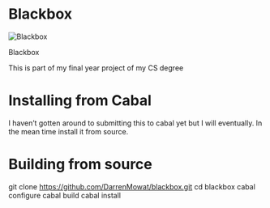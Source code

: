 Blackbox
=======

![Blackbox](https://raw.github.com/DarrenMowat/blackbox/master/Blackbox.png)

Blackbox 

This is part of my final year project of my CS degree 

Installing from Cabal
=============

I haven’t gotten around to submitting this to cabal yet but I will eventually. In the mean time install it from source.


Building from source 
=============

git clone https://github.com/DarrenMowat/blackbox.git
cd blackbox
cabal configure
cabal build
cabal install 
